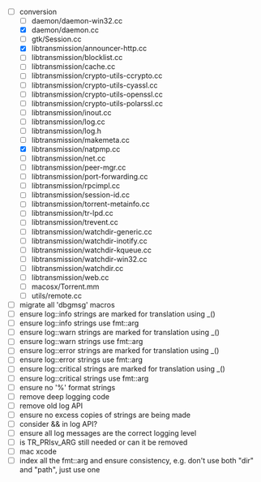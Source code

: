 - [ ] conversion
  - [ ] daemon/daemon-win32.cc
  - [x] daemon/daemon.cc
  - [ ] gtk/Session.cc
  - [x] libtransmission/announcer-http.cc
  - [ ] libtransmission/blocklist.cc
  - [ ] libtransmission/cache.cc
  - [ ] libtransmission/crypto-utils-ccrypto.cc
  - [ ] libtransmission/crypto-utils-cyassl.cc
  - [ ] libtransmission/crypto-utils-openssl.cc
  - [ ] libtransmission/crypto-utils-polarssl.cc
  - [ ] libtransmission/inout.cc
  - [ ] libtransmission/log.cc
  - [ ] libtransmission/log.h
  - [ ] libtransmission/makemeta.cc
  - [x] libtransmission/natpmp.cc
  - [ ] libtransmission/net.cc
  - [ ] libtransmission/peer-mgr.cc
  - [ ] libtransmission/port-forwarding.cc
  - [ ] libtransmission/rpcimpl.cc
  - [ ] libtransmission/session-id.cc
  - [ ] libtransmission/torrent-metainfo.cc
  - [ ] libtransmission/tr-lpd.cc
  - [ ] libtransmission/trevent.cc
  - [ ] libtransmission/watchdir-generic.cc
  - [ ] libtransmission/watchdir-inotify.cc
  - [ ] libtransmission/watchdir-kqueue.cc
  - [ ] libtransmission/watchdir-win32.cc
  - [ ] libtransmission/watchdir.cc
  - [ ] libtransmission/web.cc
  - [ ] macosx/Torrent.mm
  - [ ] utils/remote.cc

- [ ] migrate all 'dbgmsg' macros
- [ ] ensure log::info strings are marked for translation using \_()
- [ ] ensure log::info strings use fmt::arg
- [ ] ensure log::warn strings are marked for translation using \_()
- [ ] ensure log::warn strings use fmt::arg
- [ ] ensure log::error strings are marked for translation using \_()
- [ ] ensure log::error strings use fmt::arg
- [ ] ensure log::critical strings are marked for translation using \_()
- [ ] ensure log::critical strings use fmt::arg
- [ ] ensure no '%' format strings
- [ ] remove deep logging code
- [ ] remove old log API
- [ ] ensure no excess copies of strings are being made
- [ ] consider && in log API?
- [ ] ensure all log messages are the correct logging level
- [ ] is TR_PRIsv_ARG still needed or can it be removed
- [ ] mac xcode
- [ ] index all the fmt::arg and ensure consistency, e.g. don't use both "dir" and "path", just use one
